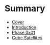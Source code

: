 # Summary

* [Cover](README.md)
* [Introduction](documentation/Introduction.md)
* [Phase 0x01](documentation/Phase0x01.md)
* [Cube Satellites](documentation/CubeSatellites.md)

